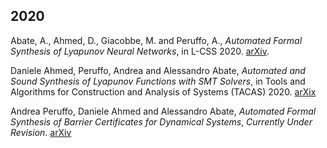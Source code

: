 ## 2020

Abate, A., Ahmed, D., Giacobbe, M. and Peruffo, A., 
_Automated Formal Synthesis of Lyapunov Neural Networks_, in L-CSS 2020. 
[arXiv](https://arxiv.org/abs/2003.08910). 


Daniele Ahmed, Peruffo, Andrea and Alessandro Abate, 
_Automated and Sound Synthesis of Lyapunov Functions with SMT Solvers_, in 
Tools and Algorithms for Construction and Analysis of Systems (TACAS) 2020. 
[arXix](https://arxiv.org/abs/2007.10865)

Andrea Peruffo, Daniele Ahmed and Alessandro Abate, _Automated Formal Synthesis of Barrier Certificates for Dynamical Systems_, _Currently Under Revision_. 
[arXiv](https://arxiv.org/abs/2007.03251)  

